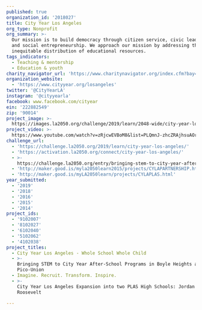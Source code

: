 ```yaml
---
published: true
organization_id: '2018027'
title: City Year Los Angeles
org_type: Nonprofit
org_summary: >-
  Our mission is to build democracy through citizen service, civic leadership
  and social entrepreneurship. We approach our mission by addressing the
  inequitable distribution of educational resources.
tags_indicators:
  - Teaching & mentorship
  - Education & youth
charity_navigator_url: 'https://www.charitynavigator.org/index.cfm?bay=search.profile&ein=222882549'
organization_website:
  - 'https://www.cityyear.org/losangeles'
twitter: '@CityYearLA'
instagram: '@cityyearla'
facebook: www.facebook.com/cityear
ein: '222882549'
zip: '90014'
project_image: >-
  https://images.la2050.org/challenge/2019/learn/2048-wide/city-year-los-angeles.jpg
project_video: >-
  https://www.youtube.com/watch?v=zRjcwEVBoM8&list=PLQmnJ-zhcZRAjhsuAOra6lTU9rHZiDAWo&index=3
challenge_url:
  - 'https://challenge.la2050.org/2019/learn/city-year-los-angeles/'
  - 'https://activation.la2050.org/connect/city-year-los-angeles/'
  - >-
    https://challenge.la2050.org/entry/bringing-stem-to-city-year-after-school-programs-in-boyle-heights-and-pico-union
  - 'http://maker.good.is/myla2050learn2015/projects/CYLAPARTNERSHIP.html'
  - 'http://maker.good.is/myLA2050learn/projects/CYLAPLAS.html'
year_submitted:
  - '2019'
  - '2018'
  - '2016'
  - '2015'
  - '2014'
project_ids:
  - '9102007'
  - '8102027'
  - '6102040'
  - '5102062'
  - '4102038'
project_titles:
  - City Year Los Angeles - Whole School Whole Child
  - >-
    Bringing STEM to City Year After-School Programs in Boyle Heights and
    Pico-Union
  - Imagine. Recruit. Transform. Inspire.
  - >-
    City Year Los Angeles Expansion into two PLAS High Schools: Jordan and
    Roosevelt

---
```

